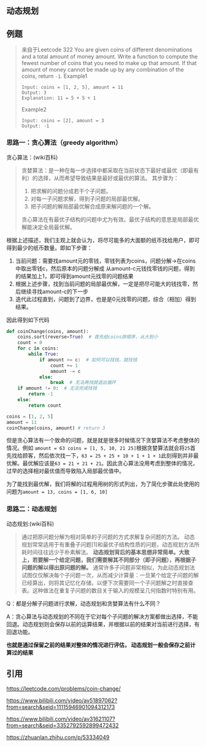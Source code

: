 ## 动态规划


## 例题
> 来自于Leetcode 322
> You are given coins of different denominations and a total amount of money amount. Write a function to compute the fewest number of coins that you need to make up that amount. If that amount of money cannot be made up by any combination of the coins, return `-1`.
> Example1
> ```
> Input: coins = [1, 2, 5], amount = 11
> Output: 3
> Explanation: 11 = 5 + 5 + 1
> ```
> Example2
> ```
> Input: coins = [2], amount = 3
> Output: -1
> ```

### 思路一：贪心算法（greedy algorithm）

贪心算法：(wiki百科)
>贪婪算法：是一种在每一步选择中都采取在当前状态下最好或最优（即最有利）的选择，从而希望导致结果是最好或最优的算法。
> 其步骤为：
> 
>1. 把求解的问题分成若干个子问题。
>2. 对每一子问题求解，得到子问题的局部最优解。
>3. 把子问题的解局部最优解合成原来解问题的一个解。
>
> 贪心算法在有最优子结构的问题中尤为有效。最优子结构的意思是局部最优解能决定全局最优解。

根据上述描述，我们主观上就会认为，将尽可能多的大面额的纸币找给用户，即可得到最少的纸币数量。即如下步骤：

1. 当前问题：需要找amount元的零钱，零钱列表为coins，问题分解->在coins 中取出零钱c，然后原本的问题分解成 从amount-c元钱找零钱的问题，得到的结果加上1，即可得到amount元找零的问题结果
2. 根据上述步骤，找到当前问题的局部最优解，一定是把尽可能大的钱找零，然后继续寻找amount-c的下一步
3. 迭代此过程直到，问题到了边界，也是是0元找零的问题，综合（相加）得到结果。

因此得到如下代码

```python
def coinChange(coins, amount):
    coins.sort(reverse=True)  # 首先给coins排顺序，从大到小
    count = 0
    for c in coins:
        while True:
            if amount >= c:  # 如何可以找钱，就找钱
                count += 1
                amount -= c
            else:
                break  # 无法再找就退出循环
    if amount != 0:  # 无法完成找钱
        return -1
    else:
        return count

coins = [1, 2, 5]
amount = 11
coinChange(coins, amount) # return 3
```

但是贪心算法有一个致命的问题，就是就是很多时候情况下贪婪算法不考虑整体的情况。例如 `amount = 63 coins = [1, 5, 10, 21 25]`根据贪婪算法就会将`25`首先找给顾客，然后依次找一下，`63 = 25 + 25 + 10 + 1 + 1 + 1`此刻得到并非最优解。最优解应该是`63 = 21 + 21 + 21`。因此贪心算法没用考虑到整体的情况，过早的选择相对最优值而导致陷入局部最优值中。

为了能找到最优解，我们将解的过程用用树的形式列出，为了简化步骤此处使用的问题为`amount = 13, coins = [1, 6, 10]`





### 思路二：动态规划

动态规划:(wiki百科)
> 通过把原问题分解为相对简单的子问题的方式求解复杂问题的方法。
> 动态规划常常适用于有重叠子问题[1]和最优子结构性质的问题，动态规划方法所耗时间往往远少于朴素解法。
> **动态规划背后的基本思想非常简单。大致上，若要解一个给定问题，我们需要解其不同部分（即子问题），再根据子问题的解以得出原问题的解。**
> 通常许多子问题非常相似，为此动态规划法试图仅仅解决每个子问题一次，从而减少计算量：一旦某个给定子问题的解已经算出，则将其记忆化存储，以便下次需要同一个子问题解之时直接查表。这种做法在重复子问题的数目关于输入的规模呈几何指数时特别有用。

Q：都是分解子问题进行求解，动态规划和贪婪算法有什么不同？

A：贪心算法与动态规划的不同在于它对每个子问题的解决方案都做出选择，不能回退。动态规划则会保存以前的运算结果，并根据以前的结果对当前进行选择，有回退功能。

**也就是通过保留之前的结果对整体的情况进行评估， 动态规划一般会保存之前计算过的结果**





引用
----------
https://leetcode.com/problems/coin-change/

https://www.bilibili.com/video/av51897062?from=search&seid=11115946901094312173

https://www.bilibili.com/video/av31621107?from=search&seid=3352792592899472432

https://zhuanlan.zhihu.com/p/53334049